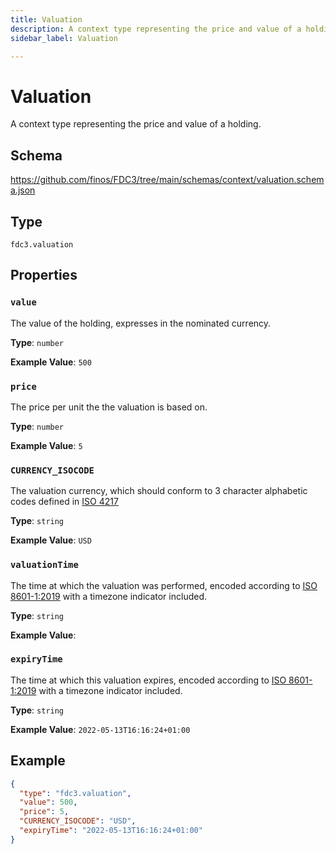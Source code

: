 ```yaml
---
title: Valuation
description: A context type representing the price and value of a holding.
sidebar_label: Valuation

---
```


# Valuation

A context type representing the price and value of a holding.

## Schema

<https://github.com/finos/FDC3/tree/main/schemas/context/valuation.schema.json>

## Type

`fdc3.valuation`

## Properties

### `value`

The value of the holding, expresses in the nominated currency.

**Type**: `number`


**Example Value**: 
`500`

### `price`

The price per unit the the valuation is based on.

**Type**: `number`


**Example Value**: 
`5`

### `CURRENCY_ISOCODE`

The valuation currency, which should conform to 3 character alphabetic codes defined in [ISO 4217](https://www.iso.org/iso-4217-currency-codes.html)

**Type**: `string`


**Example Value**: 
`USD`

### `valuationTime`

The time at which the valuation was performed, encoded according to [ISO 8601-1:2019](https://www.iso.org/standard/70907.html) with a timezone indicator included.

**Type**: `string`


**Example Value**: 
### `expiryTime`

The time at which this valuation expires, encoded according to [ISO 8601-1:2019](https://www.iso.org/standard/70907.html) with a timezone indicator included.

**Type**: `string`


**Example Value**: 
`2022-05-13T16:16:24+01:00`

## Example

```json
{
  "type": "fdc3.valuation",
  "value": 500,
  "price": 5,
  "CURRENCY_ISOCODE": "USD",
  "expiryTime": "2022-05-13T16:16:24+01:00"
}
```

